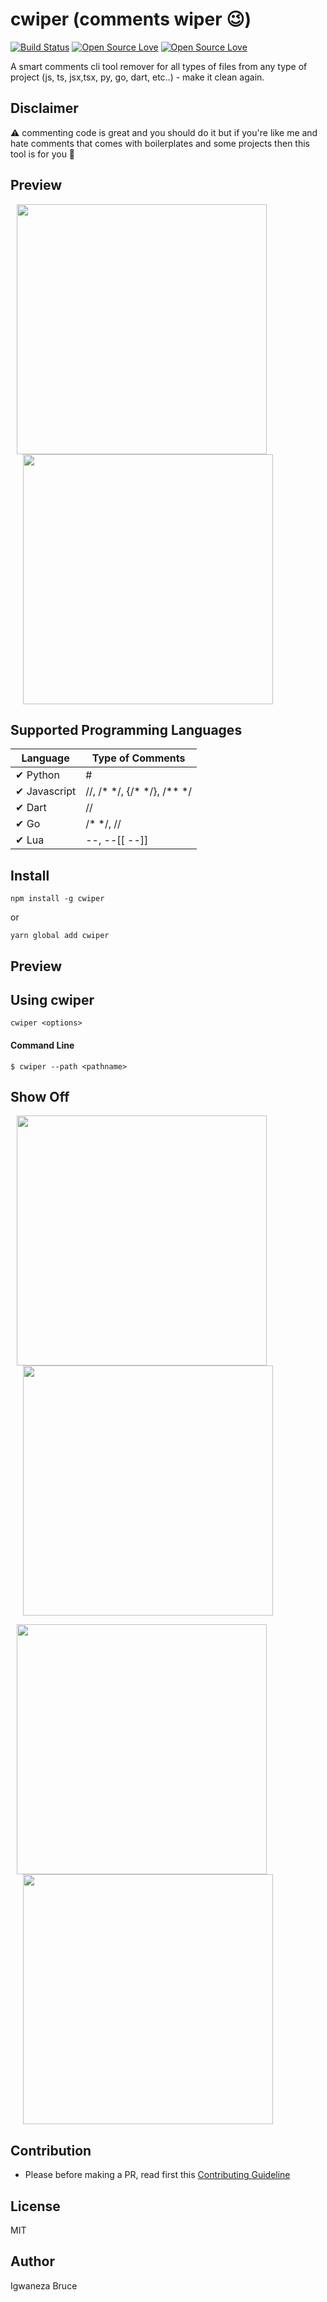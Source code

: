 # cwiper (comments wiper 😉)

[![Build Status](https://travis-ci.com/knowbee/cwiper.svg?token=yN9jXnk59suszMqNsJJb&branch=master)](https://travis-ci.com/knowbee/cwiper)
[![Open Source Love](https://badges.frapsoft.com/os/v1/open-source.svg?v=102)](https://github.com/ellerbrock/open-source-badge/)
[![Open Source Love](https://badges.frapsoft.com/os/mit/mit.svg?v=102)](https://github.com/ellerbrock/open-source-badge/)

A smart comments cli tool remover for all types of files from any type of project (js, ts, jsx,tsx, py, go, dart, etc..) - make it clean again.

## Disclaimer

⚠ commenting code is great and you should do it but if you're like me and hate comments that comes with boilerplates and some projects then this tool is for you 🙂

## Preview

<p>
    <img src="https://raw.githubusercontent.com/knowbee/hosting/master/assets/cwiper_before.PNG" width="400px" height="auto" hspace="10"/>
    <img src="https://raw.githubusercontent.com/knowbee/hosting/master/assets/cwiper_after.PNG" width="400px" height="auto" hspace="20"/>
</p>

## Supported Programming Languages

| Language     | Type of Comments                  |
| ------------ | --------------------------------- |
| ✔ Python     | #                                 |
| ✔ Javascript | //, /\* \*/, {/\* \*/}, /\*\* \*/ |
| ✔ Dart       | //                                |
| ✔ Go         | /\* \*/, //                       |
| ✔ Lua        | --, --[[ --]]                     |

## Install

```cli
npm install -g cwiper
```

or

```cli
yarn global add cwiper
```

## Preview

## Using cwiper

```cli
cwiper <options>
```

#### Command Line

```cli
$ cwiper --path <pathname>
```

## Show Off

<p>
    <img src="https://raw.githubusercontent.com/knowbee/hosting/master/assets/cwiper_ts_before.PNG" width="400px" height="auto" hspace="10"/>
    <img src="https://raw.githubusercontent.com/knowbee/hosting/master/assets/cwiper_ts_after.PNG" width="400px" height="auto" hspace="20"/>
</p>

<p>
    <img src="https://raw.githubusercontent.com/knowbee/hosting/master/assets/cwiper_dart_before.PNG" width="400px" height="auto" hspace="10"/>
    <img src="https://raw.githubusercontent.com/knowbee/hosting/master/assets/cwiper_dart_after.PNG" width="400px" height="auto" hspace="20"/>
</p>

## Contribution

- Please before making a PR, read first this [Contributing Guideline](./CONTRIBUTING.md)

## License

MIT

## Author

Igwaneza Bruce
